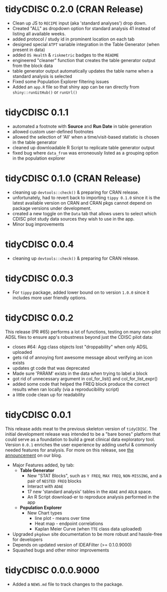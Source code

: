 
# tidyCDISC 0.2.0 (CRAN Release)

* Clean up JS to  `RECIPE` input (aka 'standard analyses') drop down.
* Created "ALL" as dropdown option for standard analysis 41 instead of listing all available weeks.
* added protocol / study id in prominent location on each tab
* designed special `ATPT` variable integration in the Table Generator (when present in data)
* added `OS Health` & `riskmetric` badges to the `README`
* engineered "cleaner" function that creates the table generator output from the block data 
* table generator output automatically updates the table name when a standard analysis is selected
* Fixed some Population Explorer filtering issues
* Added an `app.R` file so that shiny app can be ran directly from `shiny::runGitHub()` or `runUrl()`


# tidyCDISC 0.1.1

* automated a footnote with **Source** and **Run Date** in table generation
* allowed custom user-defined footnotes
* allowed the selection of 'All' when a time/visit-based statistic is chosen in the table generator
* cleaned up downloadable R Script to replicate table generator output
* fixed bug where `data_from` was erroneously listed as a grouping option in the population explorer


# tidyCDISC 0.1.0 (CRAN Release)
* cleaning up `devtools::check()` & preparing for CRAN release.
* unfortunately, had to revert back to importing `tippy 0.1.0` since it is the latest available version on CRAN and CRAN pkgs cannot depend on package versions under development.
* created a new toggle on the `Data` tab that allows users to select which CDISC pilot study data sources they wish to use in the app.
* Minor bug improvements

# tidyCDISC 0.0.4 
* cleaning up `devtools::check()` & preparing for CRAN release.

# tidyCDISC 0.0.3

* For `tippy` package, added lower bound on to version `1.0.0` since it includes more user friendly options.

# tidyCDISC 0.0.2

This release (PR #65) performs a lot of functions, testing on many non-pilot ADSL files to ensure app's robustness beyond just the CDISC pilot data:

* closes #64: Agg class objects lost "droppability" when only ADSL uploaded
* gets rid of annoying font awesome message about verifying an icon exists
* updates gt code that was deprecated
* Made sure 'PARAM' exists in the data when trying to label a block
* got rid of unnecessary argument in col_for_list() and col_for_list_expr()
* added some code that helped the FREQ block produce the correct results when ran locally (via a reproducibility script)
* a little code clean up for readability

# tidyCDISC 0.0.1

This release adds meat to the previous skeleton version of `tidyCDISC`. The initial development release was intended to be a "bare bones" platform that could serve as a foundation to build a great clinical data exploratory tool. Version `0.0.1` enriches the user experience by adding useful & commonly needed features for analysis. For more on this release, see [the announcement](https://biogen-inc.github.io/tidyCDISC/articles/Blog.html#announcing-tidycdisc-0-0-1-1) on our blog.


* Major Features added, by tab:
  * **Table Generator**
    * New "STAT Blocks", such as `Y FREQ`, `MAX FREQ`, `NON-MISSING`, and a pair of `NESTED FREQ` blocks
    * Interact with `ADAE`
    * 17 new 'standard analysis' tables in the `ADAE` and `ADLB` space.
    * An R Script download-er to reproduce analysis performed in the app
  * **Population Explorer**
    * New Chart types
      * line plot - means over time
      * Heat map - endpoint correlations
      * Kaplan Meier Curve (when `TTE` class data uploaded)
* Upgraded `pkgdown` site documentation to be more robust and hassle-free for developers
* Depends on updated version of IDEAFilter (>= 0.1.0.9000)
* Squashed bugs and other minor improvements

# tidyCDISC 0.0.0.9000

* Added a `NEWS.md` file to track changes to the package.
